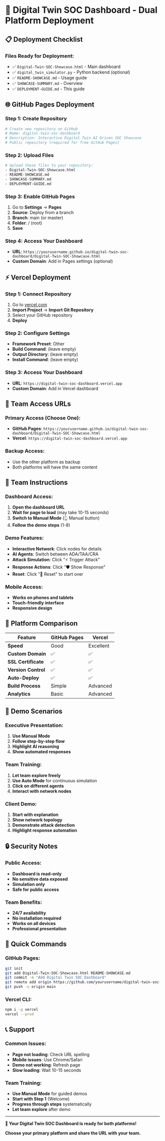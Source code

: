 # 🚀 Digital Twin SOC Dashboard - Dual Platform Deployment

## 📋 **Deployment Checklist**

### **Files Ready for Deployment:**
- ✅ `Digital-Twin-SOC-Showcase.html` - Main dashboard
- ✅ `digital_twin_simulator.py` - Python backend (optional)
- ✅ `README-SHOWCASE.md` - Usage guide
- ✅ `SHOWCASE-SUMMARY.md` - Overview
- ✅ `DEPLOYMENT-GUIDE.md` - This guide

## 🌐 **GitHub Pages Deployment**

### **Step 1: Create Repository**
```bash
# Create new repository on GitHub
# Name: digital-twin-soc-dashboard
# Description: Interactive Digital Twin AI Driven SOC Showcase
# Public repository (required for free GitHub Pages)
```

### **Step 2: Upload Files**
```bash
# Upload these files to your repository:
- Digital-Twin-SOC-Showcase.html
- README-SHOWCASE.md
- SHOWCASE-SUMMARY.md
- DEPLOYMENT-GUIDE.md
```

### **Step 3: Enable GitHub Pages**
1. Go to **Settings** → **Pages**
2. **Source**: Deploy from a branch
3. **Branch**: main (or master)
4. **Folder**: / (root)
5. **Save**

### **Step 4: Access Your Dashboard**
- **URL**: `https://yourusername.github.io/digital-twin-soc-dashboard/Digital-Twin-SOC-Showcase.html`
- **Custom Domain**: Add in Pages settings (optional)

## ⚡ **Vercel Deployment**

### **Step 1: Connect Repository**
1. Go to [vercel.com](https://vercel.com)
2. **Import Project** → **Import Git Repository**
3. Select your GitHub repository
4. **Deploy**

### **Step 2: Configure Settings**
- **Framework Preset**: Other
- **Build Command**: (leave empty)
- **Output Directory**: (leave empty)
- **Install Command**: (leave empty)

### **Step 3: Access Your Dashboard**
- **URL**: `https://digital-twin-soc-dashboard.vercel.app`
- **Custom Domain**: Add in Vercel dashboard

## 🎯 **Team Access URLs**

### **Primary Access (Choose One):**
- **GitHub Pages**: `https://yourusername.github.io/digital-twin-soc-dashboard/Digital-Twin-SOC-Showcase.html`
- **Vercel**: `https://digital-twin-soc-dashboard.vercel.app`

### **Backup Access:**
- Use the other platform as backup
- Both platforms will have the same content

## 📱 **Team Instructions**

### **Dashboard Access:**
1. **Open the dashboard URL**
2. **Wait for page to load** (may take 10-15 seconds)
3. **Switch to Manual Mode** (👆 Manual button)
4. **Follow the demo steps** (1-8)

### **Demo Features:**
- **Interactive Network**: Click nodes for details
- **AI Agents**: Switch between ADA/TAA/CRA
- **Attack Simulation**: Click "⚡ Trigger Attack"
- **Response Actions**: Click "🛡️ Show Response"
- **Reset**: Click "🔄 Reset" to start over

### **Mobile Access:**
- **Works on phones and tablets**
- **Touch-friendly interface**
- **Responsive design**

## 🔧 **Platform Comparison**

| Feature | GitHub Pages | Vercel |
|---------|-------------|--------|
| **Speed** | Good | Excellent |
| **Custom Domain** | ✅ | ✅ |
| **SSL Certificate** | ✅ | ✅ |
| **Version Control** | ✅ | ✅ |
| **Auto-Deploy** | ✅ | ✅ |
| **Build Process** | Simple | Advanced |
| **Analytics** | Basic | Advanced |

## 🎪 **Demo Scenarios**

### **Executive Presentation:**
1. **Use Manual Mode**
2. **Follow step-by-step flow**
3. **Highlight AI reasoning**
4. **Show automated responses**

### **Team Training:**
1. **Let team explore freely**
2. **Use Auto Mode** for continuous simulation
3. **Click on different agents**
4. **Interact with network nodes**

### **Client Demo:**
1. **Start with explanation**
2. **Show network topology**
3. **Demonstrate attack detection**
4. **Highlight response automation**

## 🔒 **Security Notes**

### **Public Access:**
- **Dashboard is read-only**
- **No sensitive data exposed**
- **Simulation only**
- **Safe for public access**

### **Team Benefits:**
- **24/7 availability**
- **No installation required**
- **Works on all devices**
- **Professional presentation**

## 🚀 **Quick Commands**

### **GitHub Pages:**
```bash
git init
git add Digital-Twin-SOC-Showcase.html README-SHOWCASE.md
git commit -m "Add Digital Twin SOC Dashboard"
git remote add origin https://github.com/yourusername/digital-twin-soc-dashboard.git
git push -u origin main
```

### **Vercel CLI:**
```bash
npm i -g vercel
vercel --prod
```

## 📞 **Support**

### **Common Issues:**
- **Page not loading**: Check URL spelling
- **Mobile issues**: Use Chrome/Safari
- **Demo not working**: Refresh page
- **Slow loading**: Wait 10-15 seconds

### **Team Training:**
- **Use Manual Mode** for guided demos
- **Start with Step 1** (Welcome)
- **Progress through steps** systematically
- **Let team explore** after demo

---

**🎉 Your Digital Twin SOC Dashboard is ready for both platforms!**

**Choose your primary platform and share the URL with your team.**
